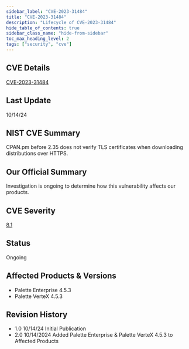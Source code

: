 ```yaml
---
sidebar_label: "CVE-2023-31484"
title: "CVE-2023-31484"
description: "Lifecycle of CVE-2023-31484"
hide_table_of_contents: true
sidebar_class_name: "hide-from-sidebar"
toc_max_heading_level: 2
tags: ["security", "cve"]
---
```


## CVE Details

[CVE-2023-31484](https://nvd.nist.gov/vuln/detail/CVE-2023-31484)

## Last Update

10/14/24

## NIST CVE Summary

CPAN.pm before 2.35 does not verify TLS certificates when downloading distributions over HTTPS.

## Our Official Summary

Investigation is ongoing to determine how this vulnerability affects our products.

## CVE Severity

[8.1](https://nvd.nist.gov/vuln/detail/CVE-2023-31484)

## Status

Ongoing

## Affected Products & Versions

- Palette Enterprise 4.5.3
- Palette VerteX 4.5.3

## Revision History

- 1.0 10/14/24 Initial Publication
- 2.0 10/14/2024 Added Palette Enterprise & Palette VerteX 4.5.3 to Affected Products
